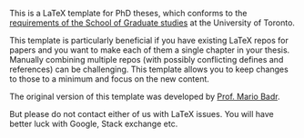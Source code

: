 This is a LaTeX template for PhD theses, which conforms to the [requirements of the School of Graduate studies](https://www.sgs.utoronto.ca/current-students/program-completion/formatting/) at the University of Toronto.

This template is particularly beneficial if you have existing LaTeX repos for papers and you want to make each of them a single chapter in your thesis. Manually combining multiple repos (with possibly conflicting defines and references) can be challenging. This template allows you to keep changes to those to a minimum and focus on the new content. 

The original version of this template was developed by [Prof. Mario Badr](https://www.cs.toronto.edu/~mbadr/). 

But please do not contact either of us with LaTeX issues. You will have better luck with Google, Stack exchange etc. 

